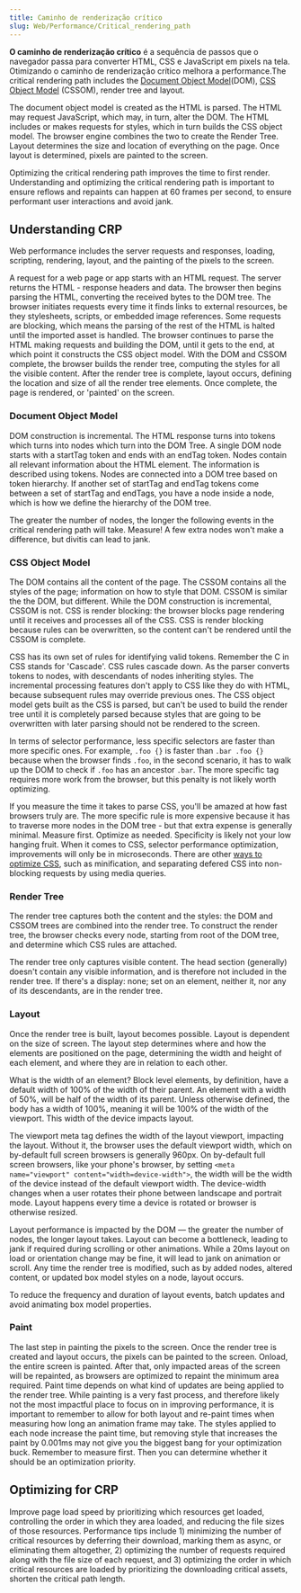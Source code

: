 ```yaml
---
title: Caminho de renderização crítico
slug: Web/Performance/Critical_rendering_path
---
```


**O caminho de renderização crítico** é a sequência de passos que o navegador passa para converter HTML, CSS e JavaScript em pixels na tela. Otimizando o caminho de renderização crítico melhora a performance.The critical rendering path includes the [Document Object Model](/pt-BR/docs/Web/API/Document_Object_Model)(DOM), [CSS Object Model](/pt-BR/docs/Web/API/CSS_Object_Model) (CSSOM), render tree and layout.

The document object model is created as the HTML is parsed. The HTML may request JavaScript, which may, in turn, alter the DOM. The HTML includes or makes requests for styles, which in turn builds the CSS object model. The browser engine combines the two to create the Render Tree. Layout determines the size and location of everything on the page. Once layout is determined, pixels are painted to the screen.

Optimizing the critical rendering path improves the time to first render. Understanding and optimizing the critical rendering path is important to ensure reflows and repaints can happen at 60 frames per second, to ensure performant user interactions and avoid jank.

## Understanding CRP

Web performance includes the server requests and responses, loading, scripting, rendering, layout, and the painting of the pixels to the screen.

A request for a web page or app starts with an HTML request. The server returns the HTML - response headers and data. The browser then begins parsing the HTML, converting the received bytes to the DOM tree. The browser initiates requests every time it finds links to external resources, be they stylesheets, scripts, or embedded image references. Some requests are blocking, which means the parsing of the rest of the HTML is halted until the imported asset is handled. The browser continues to parse the HTML making requests and building the DOM, until it gets to the end, at which point it constructs the CSS object model. With the DOM and CSSOM complete, the browser builds the render tree, computing the styles for all the visible content. After the render tree is complete, layout occurs, defining the location and size of all the render tree elements. Once complete, the page is rendered, or 'painted' on the screen.

### Document Object Model

DOM construction is incremental. The HTML response turns into tokens which turns into nodes which turn into the DOM Tree. A single DOM node starts with a startTag token and ends with an endTag token. Nodes contain all relevant information about the HTML element. The information is described using tokens. Nodes are connected into a DOM tree based on token hierarchy. If another set of startTag and endTag tokens come between a set of startTag and endTags, you have a node inside a node, which is how we define the hierarchy of the DOM tree.

The greater the number of nodes, the longer the following events in the critical rendering path will take. Measure! A few extra nodes won't make a difference, but divitis can lead to jank.

### CSS Object Model

The DOM contains all the content of the page. The CSSOM contains all the styles of the page; information on how to style that DOM. CSSOM is similar the the DOM, but different. While the DOM construction is incremental, CSSOM is not. CSS is render blocking: the browser blocks page rendering until it receives and processes all of the CSS. CSS is render blocking because rules can be overwritten, so the content can't be rendered until the CSSOM is complete.

CSS has its own set of rules for identifying valid tokens. Remember the C in CSS stands for 'Cascade'. CSS rules cascade down. As the parser converts tokens to nodes, with descendants of nodes inheriting styles. The incremental processing features don't apply to CSS like they do with HTML, because subsequent rules may override previous ones. The CSS object model gets built as the CSS is parsed, but can't be used to build the render tree until it is completely parsed because styles that are going to be overwritten with later parsing should not be rendered to the screen.

In terms of selector performance, less specific selectors are faster than more specific ones. For example, `.foo {}` is faster than `.bar .foo {}` because when the browser finds `.foo`, in the second scenario, it has to walk up the DOM to check if `.foo` has an ancestor `.bar`. The more specific tag requires more work from the browser, but this penalty is not likely worth optimizing.

If you measure the time it takes to parse CSS, you'll be amazed at how fast browsers truly are. The more specific rule is more expensive because it has to traverse more nodes in the DOM tree - but that extra expense is generally minimal. Measure first. Optimize as needed. Specificity is likely not your low hanging fruit. When it comes to CSS, selector performance optimization, improvements will only be in microseconds. There are other [ways to optimize CSS](/pt-BR/docs/Learn/Performance/CSS_performance), such as minification, and separating defered CSS into non-blocking requests by using media queries.

### Render Tree

The render tree captures both the content and the styles: the DOM and CSSOM trees are combined into the render tree. To construct the render tree, the browser checks every node, starting from root of the DOM tree, and determine which CSS rules are attached.

The render tree only captures visible content. The head section (generally) doesn't contain any visible information, and is therefore not included in the render tree. If there's a display: none; set on an element, neither it, nor any of its descendants, are in the render tree.

### Layout

Once the render tree is built, layout becomes possible. Layout is dependent on the size of screen. The layout step determines where and how the elements are positioned on the page, determining the width and height of each element, and where they are in relation to each other.

What is the width of an element? Block level elements, by definition, have a default width of 100% of the width of their parent. An element with a width of 50%, will be half of the width of its parent. Unless otherwise defined, the body has a width of 100%, meaning it will be 100% of the width of the viewport. This width of the device impacts layout.

The viewport meta tag defines the width of the layout viewport, impacting the layout. Without it, the browser uses the default viewport width, which on by-default full screen browsers is generally 960px. On by-default full screen browsers, like your phone's browser, by setting `<meta name="viewport" content="width=device-width">`, the width will be the width of the device instead of the default viewport width. The device-width changes when a user rotates their phone between landscape and portrait mode. Layout happens every time a device is rotated or browser is otherwise resized.

Layout performance is impacted by the DOM — the greater the number of nodes, the longer layout takes. Layout can become a bottleneck, leading to jank if required during scrolling or other animations. While a 20ms layout on load or orientation change may be fine, it will lead to jank on animation or scroll. Any time the render tree is modified, such as by added nodes, altered content, or updated box model styles on a node, layout occurs.

To reduce the frequency and duration of layout events, batch updates and avoid animating box model properties.

### Paint

The last step in painting the pixels to the screen. Once the render tree is created and layout occurs, the pixels can be painted to the screen. Onload, the entire screen is painted. After that, only impacted areas of the screen will be repainted, as browsers are optimized to repaint the minimum area required. Paint time depends on what kind of updates are being applied to the render tree. While painting is a very fast process, and therefore likely not the most impactful place to focus on in improving performance, it is important to remember to allow for both layout and re-paint times when measuring how long an animation frame may take. The styles applied to each node increase the paint time, but removing style that increases the paint by 0.001ms may not give you the biggest bang for your optimization buck. Remember to measure first. Then you can determine whether it should be an optimization priority.

## Optimizing for CRP

Improve page load speed by prioritizing which resources get loaded, controlling the order in which they area loaded, and reducing the file sizes of those resources. Performance tips include 1) minimizing the number of critical resources by deferring their download, marking them as async, or eliminating them altogether, 2) optimizing the number of requests required along with the file size of each request, and 3) optimizing the order in which critical resources are loaded by prioritizing the downloading critical assets, shorten the critical path length.
